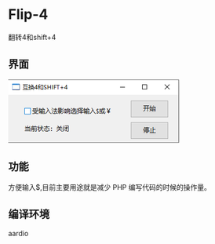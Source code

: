 # Flip-4
翻转4和shift+4

## 界面
![输入图片说明](https://github.com/longxiao7/Flip-4/blob/main/res/res.png?raw=true)

## 功能
方便输入$,目前主要用途就是减少 PHP 编写代码的时候的操作量。

## 编译环境
aardio
